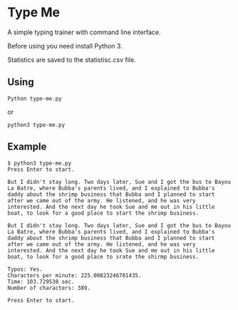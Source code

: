 # Type Me

A simple typing trainer with command line interface.

Before using you need install Python 3.

Statistics are saved to the statistisc.csv file.

## Using

    Python type-me.py

or

    python3 type-me.py

## Example

    $ python3 type-me.py
    Press Enter to start.

    But I didn't stay long. Two days later, Sue and I got the bus to Bayou La Batre, where Bubba's parents lived, and I explained to Bubba's daddy about the shrimp business that Bubba and I planned to start after we came out of the army. He listened, and he was very interested. And the next day he took Sue and me out in his little boat, to look for a good place to start the shrimp business.

    But I didn't stay long. Two days later, Sue and I got the bus to Bayou La Batre, where Bubba's parents lived, and I explained to Bubba's daddy about the shrimp business that Bubba and I planned to start after we came out of the army. He listened, and he was very interested. And the next day he took Sue and me out in his little boat, to look for a good place to srate the shirmp business.

    Typos: Yes.
    Characters per minute: 225.00823246701435.
    Time: 103.729538 sec.
    Number of characters: 389.

    Press Enter to start.
